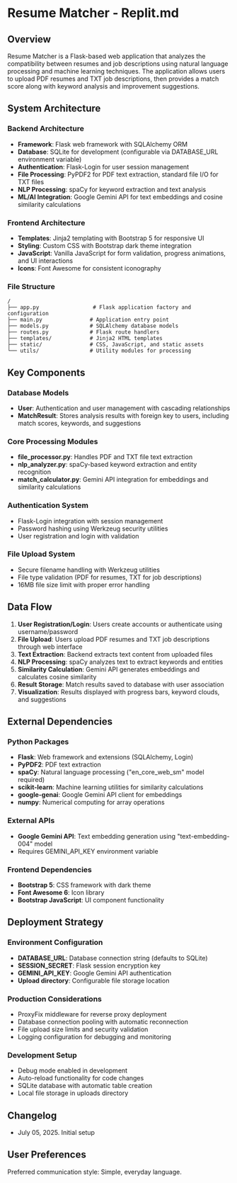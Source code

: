 # Resume Matcher - Replit.md

## Overview

Resume Matcher is a Flask-based web application that analyzes the compatibility between resumes and job descriptions using natural language processing and machine learning techniques. The application allows users to upload PDF resumes and TXT job descriptions, then provides a match score along with keyword analysis and improvement suggestions.

## System Architecture

### Backend Architecture
- **Framework**: Flask web framework with SQLAlchemy ORM
- **Database**: SQLite for development (configurable via DATABASE_URL environment variable)
- **Authentication**: Flask-Login for user session management
- **File Processing**: PyPDF2 for PDF text extraction, standard file I/O for TXT files
- **NLP Processing**: spaCy for keyword extraction and text analysis
- **ML/AI Integration**: Google Gemini API for text embeddings and cosine similarity calculations

### Frontend Architecture
- **Templates**: Jinja2 templating with Bootstrap 5 for responsive UI
- **Styling**: Custom CSS with Bootstrap dark theme integration
- **JavaScript**: Vanilla JavaScript for form validation, progress animations, and UI interactions
- **Icons**: Font Awesome for consistent iconography

### File Structure
```
/
├── app.py                 # Flask application factory and configuration
├── main.py               # Application entry point
├── models.py             # SQLAlchemy database models
├── routes.py             # Flask route handlers
├── templates/            # Jinja2 HTML templates
├── static/               # CSS, JavaScript, and static assets
└── utils/                # Utility modules for processing
```

## Key Components

### Database Models
- **User**: Authentication and user management with cascading relationships
- **MatchResult**: Stores analysis results with foreign key to users, including match scores, keywords, and suggestions

### Core Processing Modules
- **file_processor.py**: Handles PDF and TXT file text extraction
- **nlp_analyzer.py**: spaCy-based keyword extraction and entity recognition
- **match_calculator.py**: Gemini API integration for embeddings and similarity calculations

### Authentication System
- Flask-Login integration with session management
- Password hashing using Werkzeug security utilities
- User registration and login with validation

### File Upload System
- Secure filename handling with Werkzeug utilities
- File type validation (PDF for resumes, TXT for job descriptions)
- 16MB file size limit with proper error handling

## Data Flow

1. **User Registration/Login**: Users create accounts or authenticate using username/password
2. **File Upload**: Users upload PDF resumes and TXT job descriptions through web interface
3. **Text Extraction**: Backend extracts text content from uploaded files
4. **NLP Processing**: spaCy analyzes text to extract keywords and entities
5. **Similarity Calculation**: Gemini API generates embeddings and calculates cosine similarity
6. **Result Storage**: Match results saved to database with user association
7. **Visualization**: Results displayed with progress bars, keyword clouds, and suggestions

## External Dependencies

### Python Packages
- **Flask**: Web framework and extensions (SQLAlchemy, Login)
- **PyPDF2**: PDF text extraction
- **spaCy**: Natural language processing ("en_core_web_sm" model required)
- **scikit-learn**: Machine learning utilities for similarity calculations
- **google-genai**: Google Gemini API client for embeddings
- **numpy**: Numerical computing for array operations

### External APIs
- **Google Gemini API**: Text embedding generation using "text-embedding-004" model
- Requires GEMINI_API_KEY environment variable

### Frontend Dependencies
- **Bootstrap 5**: CSS framework with dark theme
- **Font Awesome 6**: Icon library
- **Bootstrap JavaScript**: UI component functionality

## Deployment Strategy

### Environment Configuration
- **DATABASE_URL**: Database connection string (defaults to SQLite)
- **SESSION_SECRET**: Flask session encryption key
- **GEMINI_API_KEY**: Google Gemini API authentication
- **Upload directory**: Configurable file storage location

### Production Considerations
- ProxyFix middleware for reverse proxy deployment
- Database connection pooling with automatic reconnection
- File upload size limits and security validation
- Logging configuration for debugging and monitoring

### Development Setup
- Debug mode enabled in development
- Auto-reload functionality for code changes
- SQLite database with automatic table creation
- Local file storage in uploads directory

## Changelog
- July 05, 2025. Initial setup

## User Preferences

Preferred communication style: Simple, everyday language.